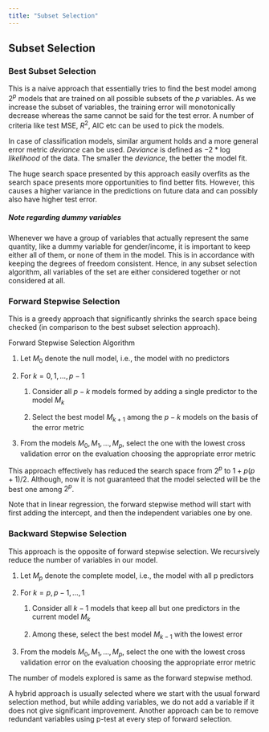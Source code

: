 ```yaml
---
title: "Subset Selection"
---
```


## Subset Selection

### Best Subset Selection

This is a naive approach that essentially tries to find the best model among $2^{p}$ models that are trained on all possible subsets of the $p$ variables. As we increase the subset of variables, the training error will monotonically decrease whereas the same cannot be said for the test error. A number of criteria like test MSE, $R^{2}$, AIC etc can be used to pick the models.


In case of classification models, similar argument holds and a more general error metric $deviance$ can be used. $Deviance$ is defined as $-2 * \log likelihood$ of the data. The smaller the $deviance$, the better the model fit.


The huge search space presented by this approach easily overfits as the search space presents more opportunities to find better fits. However, this causes a higher variance in the predictions on future data and can possibly also have higher test error.

##### Note regarding dummy variables

Whenever we have a group of variables that actually represent the same quantity, like a dummy variable for gender/income, it is important to keep either all of them, or none of them in the model. This is in accordance with keeping the degrees of freedom consistent. Hence, in any subset selection algorithm, all variables of the set are either considered together or not considered at all.

### Forward Stepwise Selection

This is a greedy approach that significantly shrinks the search space being checked (in comparison to the best subset selection approach).

Forward Stepwise Selection Algorithm

1.  Let $M_{0}$ denote the null model, i.e., the model with no predictors

2.  For $k = 0, 1, \ldots, p - 1$

    1.  Consider all $p - k$ models formed by adding a single predictor to the model $M_{k}$

    2.  Select the best model $M_{k+1}$ among the $p - k$ models on the basis of the error metric

3.  From the models $M_{0}, M_{1}, \ldots, M_{p}$, select the one with the lowest cross validation error on the evaluation choosing the appropriate error metric

This approach effectively has reduced the search space from $2^{p}$ to $1 + p(p+1)/2$. Although, now it is not guaranteed that the model selected will be the best one among $2^{p}$.


Note that in linear regression, the forward stepwise method will start with first adding the intercept, and then the independent variables one by one.

### Backward Stepwise Selection

This approach is the opposite of forward stepwise selection. We recursively reduce the number of variables in our model.

1.  Let $M_{p}$ denote the complete model, i.e., the model with all p predictors

2.  For $k = p, p-1, \ldots, 1$

    1.  Consider all $k-1$ models that keep all but one predictors in the current model $M_{k}$

    2.  Among these, select the best model $M_{k-1}$ with the lowest error

3.  From the models $M_{0}, M_{1}, \ldots, M_{p}$, select the one with the lowest cross validation error on the evaluation choosing the appropriate error metric

The number of models explored is same as the forward stepwise method.

A hybrid approach is usually selected where we start with the usual forward selection method, but while adding variables, we do not add a variable if it does not give significant improvement. Another approach can be to remove redundant variables using p-test at every step of forward selection.
